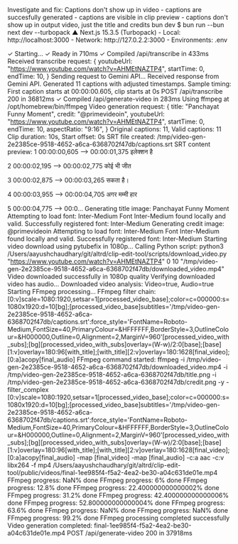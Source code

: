 <goal>
Investigate and fix: Captions don't show up in video
</goal>
<task>
- captions are succesfully generated
- captions are visible in clip preview 
- captions don't show up in output video, just the title and credits
</task>
<logs>
bun dev
$ bun run --bun next dev --turbopack
   ▲ Next.js 15.3.5 (Turbopack)
   - Local:        http://localhost:3000
   - Network:      http://127.0.2.2:3000
   - Environments: .env

 ✓ Starting...
 ✓ Ready in 710ms
 ✓ Compiled /api/transcribe in 433ms
Received transcribe request: {
  youtubeUrl: "https://www.youtube.com/watch?v=AHMEtNAZTP4",
  startTime: 0,
  endTime: 10,
}
Sending request to Gemini API...
Received response from Gemini API.
Generated 11 captions with adjusted timestamps.
Sample timing: First caption starts at 00:00:00.605, clip starts at 0s
 POST /api/transcribe 200 in 36812ms
 ✓ Compiled /api/generate-video in 283ms
Using ffmpeg at /opt/homebrew/bin/ffmpeg
Video generation request: {
  title: "Panchayat Funny Moment",
  credit: "@primevideoin",
  youtubeUrl: "https://www.youtube.com/watch?v=AHMEtNAZTP4",
  startTime: 0,
  endTime: 10,
  aspectRatio: "9:16",
}
Original captions: 11, Valid captions: 11
Clip duration: 10s, Start offset: 0s
SRT file created: /tmp/video-gen-2e2385ce-9518-4652-a6ca-6368702f47db/captions.srt
SRT content preview: 1
00:00:00,605 --> 00:00:01,375
इलेक्शन है

2
00:00:02,195 --> 00:00:02,775
कोई भी जीत

3
00:00:02,875 --> 00:00:03,265
सकता है।

4
00:00:03,955 --> 00:00:04,705
अगर मम्मी हार

5
00:00:04,775 --> 00:0...
Generating title image: Panchayat Funny Moment
Attempting to load font: Inter-Medium
Font Inter-Medium found locally and valid.
Successfully registered font: Inter-Medium
Generating credit image: @primevideoin
Attempting to load font: Inter-Medium
Font Inter-Medium found locally and valid.
Successfully registered font: Inter-Medium
Starting video download using pytubefix in 1080p...
Calling Python script: python3 /Users/aayushchaudhary/git/altrd/clip-edit-tool/scripts/download_video.py "https://www.youtube.com/watch?v=AHMEtNAZTP4" 0 10 "/tmp/video-gen-2e2385ce-9518-4652-a6ca-6368702f47db/downloaded_video.mp4"
Video downloaded successfully in 1080p quality
Verifying downloaded video has audio...
Downloaded video analysis: Video=true, Audio=true
Starting FFmpeg processing...
FFmpeg filter chain: [0:v]scale=1080:1920,setsar=1[processed_video_base];color=c=000000:s=1080x1920:d=10[bg];[processed_video_base]subtitles='/tmp/video-gen-2e2385ce-9518-4652-a6ca-6368702f47db/captions.srt':force_style='FontName=Roboto-Medium,FontSize=40,PrimaryColour=&HFFFFFF,BorderStyle=3,OutlineColour=&H000000,Outline=0,Alignment=2,MarginV=960'[processed_video_with_subs];[bg][processed_video_with_subs]overlay=(W-w)/2:0[base];[base][1:v]overlay=180:96[with_title];[with_title][2:v]overlay=180:1628[final_video];[0:a]acopy[final_audio]
FFmpeg command started: ffmpeg -i /tmp/video-gen-2e2385ce-9518-4652-a6ca-6368702f47db/downloaded_video.mp4 -i /tmp/video-gen-2e2385ce-9518-4652-a6ca-6368702f47db/title.png -i /tmp/video-gen-2e2385ce-9518-4652-a6ca-6368702f47db/credit.png -y -filter_complex [0:v]scale=1080:1920,setsar=1[processed_video_base];color=c=000000:s=1080x1920:d=10[bg];[processed_video_base]subtitles='/tmp/video-gen-2e2385ce-9518-4652-a6ca-6368702f47db/captions.srt':force_style='FontName=Roboto-Medium,FontSize=40,PrimaryColour=&HFFFFFF,BorderStyle=3,OutlineColour=&H000000,Outline=0,Alignment=2,MarginV=960'[processed_video_with_subs];[bg][processed_video_with_subs]overlay=(W-w)/2:0[base];[base][1:v]overlay=180:96[with_title];[with_title][2:v]overlay=180:1628[final_video];[0:a]acopy[final_audio] -map [final_video] -map [final_audio] -c:a aac -c:v libx264 -f mp4 /Users/aayushchaudhary/git/altrd/clip-edit-tool/public/videos/final-1ee985f4-f5a2-4ea2-be30-a04c631de01e.mp4
FFmpeg progress: NaN% done
FFmpeg progress: 6% done
FFmpeg progress: 12.8% done
FFmpeg progress: 22.400000000000002% done
FFmpeg progress: 31.2% done
FFmpeg progress: 42.400000000000006% done
FFmpeg progress: 52.800000000000004% done
FFmpeg progress: 63.6% done
FFmpeg progress: NaN% done
FFmpeg progress: NaN% done
FFmpeg progress: 99.2% done
FFmpeg processing completed successfully
Video generation completed: final-1ee985f4-f5a2-4ea2-be30-a04c631de01e.mp4
 POST /api/generate-video 200 in 37918ms
</logs>
